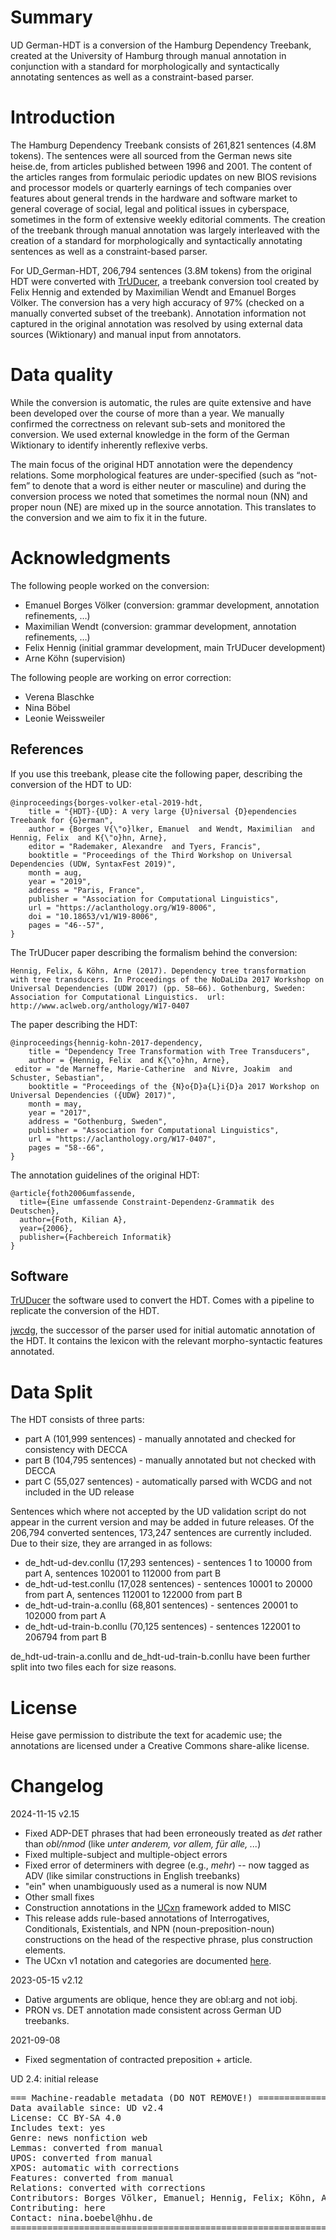 # Summary

UD German-HDT is a conversion of the Hamburg Dependency Treebank, created at the University of Hamburg through manual annotation in conjunction with a standard for morphologically and syntactically annotating sentences as well as a constraint-based parser.


# Introduction

The Hamburg Dependency Treebank consists of 261,821 sentences (4.8M tokens). The sentences were all sourced from the German news site heise.de, from articles published between 1996 and 2001. The content of the articles ranges from formulaic periodic updates on new BIOS revisions and processor models or quarterly earnings of tech companies over features about general trends in the hardware and software market to general coverage of social, legal and political issues in cyberspace, sometimes in the form of extensive weekly editorial comments. The creation of the treebank through manual annotation was largely interleaved with the creation of a standard for morphologically and syntactically annotating sentences as well as a constraint-based parser.

For UD_German-HDT, 206,794 sentences (3.8M tokens) from the original HDT were converted with [TrUDucer](https://gitlab.com/nats/TrUDucer), a treebank conversion tool created by Felix Hennig and extended by Maximilian Wendt and Emanuel Borges Völker. The conversion has a very high
accuracy of 97% (checked on a manually converted subset of the treebank). Annotation information not captured in the original annotation was resolved by using external data sources (Wiktionary) and manual input from annotators.

# Data quality

While the conversion is automatic, the rules are quite extensive and have been developed over the course of more than a year.  We manually confirmed the correctness on relevant sub-sets and monitored the conversion.  We used external knowledge in the form of the German Wiktionary to identify inherently reflexive verbs.

The main focus of the original HDT annotation were the dependency relations.  Some morphological features are under-specified (such as “not-fem” to denote that a word is either neuter or masculine) and during the conversion process we noted that sometimes the normal noun (NN) and proper noun (NE) are mixed up in the source annotation. This translates to the conversion and we aim to fix it in the future.

# Acknowledgments

The following people worked on the conversion:
 - Emanuel Borges Völker (conversion: grammar development, annotation refinements, …)
 - Maximilian Wendt (conversion: grammar development, annotation refinements, …)
 - Felix Hennig (initial grammar development, main TrUDucer development)
 - Arne Köhn (supervision)

The following people are working on error correction:
 - Verena Blaschke 
 - Nina Böbel
 - Leonie Weissweiler


## References

If you use this treebank, please cite the following paper, describing the conversion of the HDT to UD:

```
@inproceedings{borges-volker-etal-2019-hdt,
    title = "{HDT}-{UD}: A very large {U}niversal {D}ependencies Treebank for {G}erman",
    author = {Borges V{\"o}lker, Emanuel  and Wendt, Maximilian  and Hennig, Felix  and K{\"o}hn, Arne},
    editor = "Rademaker, Alexandre  and Tyers, Francis",
    booktitle = "Proceedings of the Third Workshop on Universal Dependencies (UDW, SyntaxFest 2019)",
    month = aug,
    year = "2019",
    address = "Paris, France",
    publisher = "Association for Computational Linguistics",
    url = "https://aclanthology.org/W19-8006",
    doi = "10.18653/v1/W19-8006",
    pages = "46--57",
}
```


The TrUDucer paper describing the formalism behind the conversion:

```
Hennig, Felix, & Köhn, Arne (2017). Dependency tree transformation
with tree transducers. In Proceedings of the NoDaLiDa 2017 Workshop on
Universal Dependencies (UDW 2017) (pp. 58–66). Gothenburg, Sweden:
Association for Computational Linguistics.  url:
http://www.aclweb.org/anthology/W17-0407
```

The paper describing the HDT:

```
@inproceedings{hennig-kohn-2017-dependency,
    title = "Dependency Tree Transformation with Tree Transducers",
    author = {Hennig, Felix  and K{\"o}hn, Arne},
 editor = "de Marneffe, Marie-Catherine  and Nivre, Joakim  and Schuster, Sebastian",
    booktitle = "Proceedings of the {N}o{D}a{L}i{D}a 2017 Workshop on Universal Dependencies ({UDW} 2017)",
    month = may,
    year = "2017",
    address = "Gothenburg, Sweden",
    publisher = "Association for Computational Linguistics",
    url = "https://aclanthology.org/W17-0407",
    pages = "58--66",
}

```

The annotation guidelines of the original HDT:

```
@article{foth2006umfassende,
  title={Eine umfassende Constraint-Dependenz-Grammatik des Deutschen},
  author={Foth, Kilian A},
  year={2006},
  publisher={Fachbereich Informatik}
}
```

## Software

[TrUDucer](https://gitlab.com/nats/truducer) the software used to convert the HDT.  Comes with a pipeline to replicate the conversion of the HDT.

[jwcdg](https://gitlab.com/nats/jwcdg), the successor of the parser used for initial automatic annotation of the HDT.  It contains the lexicon with the relevant morpho-syntactic features annotated.


# Data Split

The HDT consists of three parts:
- part A (101,999 sentences) - manually annotated and checked for consistency with DECCA
- part B (104,795 sentences) - manually annotated but not checked with DECCA
- part C (55,027 sentences) - automatically parsed with WCDG and not included in the UD release

Sentences which where not accepted by the UD validation script do not appear in the current version and may be added in future releases. Of the 206,794 converted sentences, 173,247 sentences are currently included.
Due to their size, they are arranged in as follows:
- de_hdt-ud-dev.conllu (17,293 sentences) - sentences 1 to 10000 from part A, sentences 102001 to 112000 from part B
- de_hdt-ud-test.conllu (17,028 sentences) - sentences 10001 to 20000 from part A, sentences 112001 to 122000 from part B
- de_hdt-ud-train-a.conllu (68,801 sentences) - sentences 20001 to 102000 from part A
- de_hdt-ud-train-b.conllu (70,125 sentences) - sentences 122001 to 206794 from part B

de_hdt-ud-train-a.conllu and de_hdt-ud-train-b.conllu have been further split into two files each for size reasons.

# License

Heise gave permission to distribute the text for academic use; the annotations are licensed under a Creative Commons share-alike license.


# Changelog

2024-11-15 v2.15
  * Fixed ADP-DET phrases that had been erroneously treated as *det* rather than *obl/nmod* (like *unter anderem, vor allem, für alle, ...*)
  * Fixed multiple-subject and multiple-object errors
  * Fixed error of determiners with degree (e.g., *mehr*) -- now tagged as ADV (like similar constructions in English treebanks)
  * "ein" when unambiguously used as a numeral is now NUM
  * Other small fixes
  * Construction annotations in the [UCxn](https://github.com/LeonieWeissweiler/UCxn) framework added to MISC
   * This release adds rule-based annotations of Interrogatives, Conditionals, Existentials, and NPN (noun-preposition-noun) constructions on the head of the respective phrase, plus construction elements.
   * The UCxn v1 notation and categories are documented [here](https://github.com/LeonieWeissweiler/UCxn/blob/main/docs/UCxn-v1.pdf).

2023-05-15 v2.12
  * Dative arguments are oblique, hence they are obl:arg and not iobj.
  * PRON vs. DET annotation made consistent across German UD treebanks.

2021-09-08
  * Fixed segmentation of contracted preposition + article.

UD 2.4: initial release

<pre>
=== Machine-readable metadata (DO NOT REMOVE!) ================================
Data available since: UD v2.4
License: CC BY-SA 4.0
Includes text: yes
Genre: news nonfiction web
Lemmas: converted from manual
UPOS: converted from manual
XPOS: automatic with corrections
Features: converted from manual
Relations: converted with corrections
Contributors: Borges Völker, Emanuel; Hennig, Felix; Köhn, Arne; Wendt, Maximilan; Blaschke, Verena; Böbel, Nina; Weissweiler, Leonie
Contributing: here
Contact: nina.boebel@hhu.de
===============================================================================
</pre>
